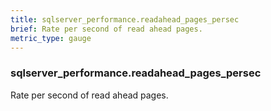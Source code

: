 ```yaml
---
title: sqlserver_performance.readahead_pages_persec
brief: Rate per second of read ahead pages.
metric_type: gauge
---
```

### sqlserver_performance.readahead_pages_persec

Rate per second of read ahead pages.